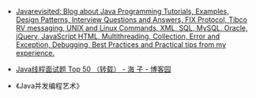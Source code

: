 - [Javarevisited: Blog about Java Programming Tutorials, Examples, Design Patterns, Interview Questions and Answers, FIX Protocol, Tibco RV messaging, UNIX and Linux Commands, XML, SQL, MySQL, Oracle, jQuery, JavaScript,HTML, Multithreading, Collection, Error and Exception, Debugging, Best Practices and Practical tips from my experience.](https://javarevisited.blogspot.com/)

- [Java线程面试题 Top 50 （转载） - 海 子 - 博客园](https://www.cnblogs.com/dolphin0520/p/3958019.html)

- 《Java并发编程艺术》